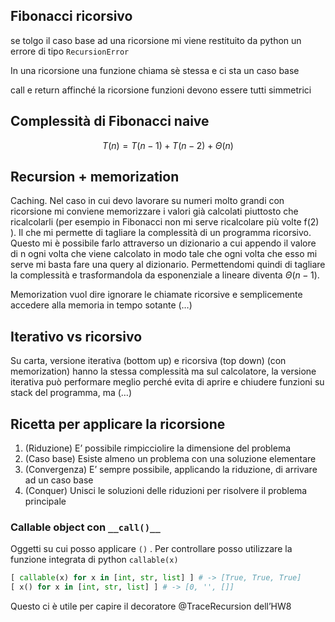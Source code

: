 ## Fibonacci ricorsivo
se tolgo il caso base ad una ricorsione mi viene restituito da python un errore di tipo `RecursionError`

In una ricorsione una funzione chiama sè stessa e ci sta un caso base

call e return affinché la ricorsione funzioni devono essere tutti simmetrici

## Complessità di Fibonacci naive
$$
T(n) = T(n-1) + T(n-2) + \Theta(n)
$$

## Recursion + memorization
Caching. Nel caso in cui devo lavorare su numeri molto grandi con ricorsione mi conviene memorizzare i valori già calcolati piuttosto che ricalcolarli (per esempio in Fibonacci non mi serve ricalcolare più volte f(2) ). Il che mi permette di tagliare la complessità di un programma ricorsivo. Questo mi è possibile farlo attraverso un dizionario a cui appendo il valore di n ogni volta che viene calcolato in modo tale che ogni volta che esso mi serve mi basta fare una query al dizionario. Permettendomi quindi di tagliare la complessità e trasformandola da esponenziale a lineare diventa $\Theta(n-1)$.

Memorization vuol dire ignorare le chiamate ricorsive e semplicemente accedere alla memoria in tempo sotante (…)

## Iterativo vs ricorsivo
Su carta, versione iterativa (bottom up) e ricorsiva (top down) (con memorization) hanno la stessa complessità ma  sul calcolatore, la versione iterativa può performare meglio perché evita di aprire e chiudere funzioni su stack del programma, ma (…)

## Ricetta per applicare la ricorsione
1. (Riduzione) E’ possibile rimpicciolire la dimensione del problema
2. (Caso base) Esiste almeno un problema con una soluzione elementare
3. (Convergenza) E’ sempre possibile, applicando la riduzione, di arrivare ad un caso base
4. (Conquer) Unisci le soluzioni delle riduzioni per risolvere il problema principale

### Callable object con `__call()__`
Oggetti su cui posso applicare `()` . Per controllare posso utilizzare la funzione integrata di python `callable(x)`

```python
[ callable(x) for x in [int, str, list] ] # -> [True, True, True]
[ x() for x in [int, str, list] ] # -> [0, '', []]
```

Questo ci è utile per capire il decoratore @TraceRecursion dell’HW8


